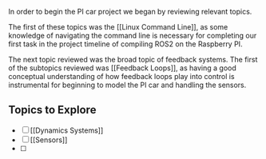 In order to begin the PI car project we began by reviewing relevant topics. 

The first of these topics was the [[Linux Command Line]], as some knowledge of navigating the command line is necessary for completing our first task in the project timeline of compiling ROS2 on the Raspberry PI.

The next topic reviewed was the broad topic of feedback systems. The first of the subtopics reviewed was [[Feedback Loops]], as having a good conceptual understanding of how feedback loops play into control is instrumental for beginning to model the PI car and handling the sensors.

## Topics to Explore

- [ ] [[Dynamics Systems]]
- [ ] [[Sensors]]
- [ ] 